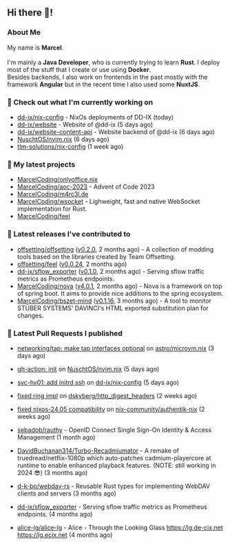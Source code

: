 ## Hi there 👋!




### About Me

My name is **Marcel**.
<br><br>
I'm mainly a **Java Developer**, who is currently trying to learn **Rust**. I deploy most of the stuff that I create or use using **Docker**.
<br>
Besides backends, I also work on frontends in the past mostly with the framework **Angular** but in the recent time I also used some **NuxtJS**. 



### 👷 Check out what I'm currently working on

- [dd-ix/nix-config](https://github.com/dd-ix/nix-config) - NixOs deployments of DD-IX (today)
- [dd-ix/website](https://github.com/dd-ix/website) - Website of @dd-ix (5 days ago)
- [dd-ix/website-content-api](https://github.com/dd-ix/website-content-api) - Website backend of @dd-ix (6 days ago)
- [NuschtOS/nvim.nix](https://github.com/NuschtOS/nvim.nix) (6 days ago)
- [tlm-solutions/nix-config](https://github.com/tlm-solutions/nix-config) (1 week ago)

### 🌱 My latest projects

- [MarcelCoding/onlyoffice.nix](https://github.com/MarcelCoding/onlyoffice.nix)
- [MarcelCoding/aoc-2023](https://github.com/MarcelCoding/aoc-2023) - Advent of Code 2023
- [MarcelCoding/m4rc3l.de](https://github.com/MarcelCoding/m4rc3l.de)
- [MarcelCoding/wsocket](https://github.com/MarcelCoding/wsocket) - Lighweight, fast and native WebSocket implementation for Rust.
- [MarcelCoding/feel](https://github.com/MarcelCoding/feel)

### 🔭 Latest releases I've contributed to

- [offsetting/offsetting](https://github.com/offsetting/offsetting) ([v0.2.0](https://github.com/offsetting/offsetting/releases/tag/v0.2.0), 2 months ago) - A collection of modding tools based on the libraries created by Team Offsetting.
- [offsetting/feel](https://github.com/offsetting/feel) ([v0.0.24](https://github.com/offsetting/feel/releases/tag/v0.0.24), 2 months ago)
- [dd-ix/sflow_exporter](https://github.com/dd-ix/sflow_exporter) ([v0.1.0](https://github.com/dd-ix/sflow_exporter/releases/tag/v0.1.0), 2 months ago) - Serving sflow traffic metrics as Prometheus endpoints.
- [MarcelCoding/nova](https://github.com/MarcelCoding/nova) ([v4.0.1](https://github.com/MarcelCoding/nova/releases/tag/v4.0.1), 2 months ago) - Nova is a framework on top of spring boot. It aims to provide nice additions to the spring ecosystem.
- [MarcelCoding/bszet-mind](https://github.com/MarcelCoding/bszet-mind) ([v0.1.16](https://github.com/MarcelCoding/bszet-mind/releases/tag/v0.1.16), 3 months ago) - A tool to monitor STÜBER SYSTEMS&#39; DAVINCI&#39;s HTML exported substitution plan for changes.

### 🔨 Latest Pull Requests I published

- [networking/tap: make tap interfaces optional](https://github.com/astro/microvm.nix/pull/251) on [astro/microvm.nix](https://github.com/astro/microvm.nix) (3 days ago)
- [gh-action: init](https://github.com/NuschtOS/nvim.nix/pull/1) on [NuschtOS/nvim.nix](https://github.com/NuschtOS/nvim.nix) (5 days ago)
- [svc-hv01: add initrd ssh](https://github.com/dd-ix/nix-config/pull/74) on [dd-ix/nix-config](https://github.com/dd-ix/nix-config) (5 days ago)
- [fixed ring impl](https://github.com/dskyberg/http_digest_headers/pull/2) on [dskyberg/http_digest_headers](https://github.com/dskyberg/http_digest_headers) (2 weeks ago)
- [fixed nixos-24.05 compatibility](https://github.com/nix-community/authentik-nix/pull/28) on [nix-community/authentik-nix](https://github.com/nix-community/authentik-nix) (2 weeks ago)

- [sebadob/rauthy](https://github.com/sebadob/rauthy) - OpenID Connect Single Sign-On Identity &amp; Access Management (1 month ago)
- [DavidBuchanan314/Turbo-Recadmiumator](https://github.com/DavidBuchanan314/Turbo-Recadmiumator) - A remake of truedread/netflix-1080p which auto-patches cadmium-playercore at runtime to enable enhanced playback features. (NOTE: still working in 2024 😎) (3 months ago)
- [d-k-bo/webdav-rs](https://github.com/d-k-bo/webdav-rs) - Reusable Rust types for implementing WebDAV clients and servers (3 months ago)
- [dd-ix/sflow_exporter](https://github.com/dd-ix/sflow_exporter) - Serving sflow traffic metrics as Prometheus endpoints. (4 months ago)
- [alice-lg/alice-lg](https://github.com/alice-lg/alice-lg) - Alice - Through the Looking Glass https://lg.de-cix.net https://lg.ecix.net (4 months ago)
